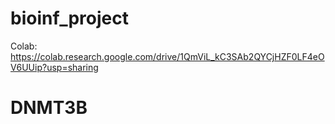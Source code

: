 # bioinf_project
Colab: https://colab.research.google.com/drive/1QmViL_kC3SAb2QYCjHZF0LF4eOV6UUip?usp=sharing
# DNMT3B
